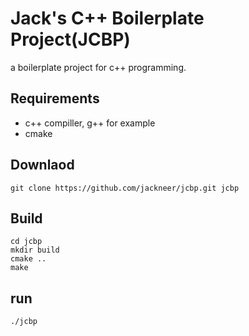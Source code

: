# Jack's C++ Boilerplate Project(JCBP)

a boilerplate project for c++ programming.

## Requirements

* c++ compiller, g++ for example
* cmake

## Downlaod

```
git clone https://github.com/jackneer/jcbp.git jcbp
```

## Build

```
cd jcbp
mkdir build
cmake ..
make
```

## run
```
./jcbp
```